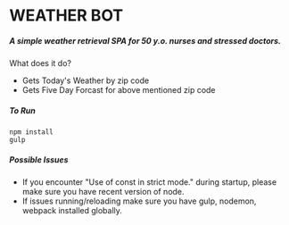 # WEATHER BOT
##### A simple weather retrieval SPA for 50 y.o. nurses and stressed doctors.
What does it do?
 * Gets Today's Weather by zip code
 * Gets Five Day Forcast for above mentioned zip code
 ##### To Run
	npm install
	gulp
 ##### Possible Issues
  * If you encounter "Use of const in strict mode." during startup, please make sure you have recent version of node.
  * If issues running/reloading make sure you have gulp, nodemon, webpack installed globally.